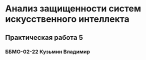 # Анализ защищенности систем искусственного интеллекта
## Практическая работа 5
### ББМО-02-22 Кузьмин Владимир
